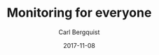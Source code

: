 ---
conf: Øredev
title: Monitoring for everyone
author: Carl Bergquist
date: 2017-11-08
section: presentations
description: Talk about metrics and logs
draft: true
---
